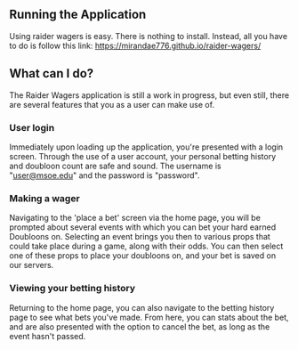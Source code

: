 ## Running the Application

Using raider wagers is easy. There is nothing to install. Instead, all you have to do is follow this link: https://mirandae776.github.io/raider-wagers/

## What can I do?
The Raider Wagers application is still a work in progress, but even still, there are several features that you as a user can make use of.

### User login
Immediately upon loading up the application, you're presented with a login screen. Through the use of a user account, your personal betting history and doubloon count are safe and sound. The username is "user@msoe.edu" and the password is "password".

### Making a wager
Navigating to the 'place a bet' screen via the home page, you will be prompted about several events with which you can bet your hard earned Doubloons on. Selecting an event brings you then to various props that could take place during a game, along with their odds. You can then select one of these props to place your doubloons on, and your bet is saved on our servers.

### Viewing your betting history
Returning to the home page, you can also navigate to the betting history page to see what bets you've made. From here, you can stats about the bet, and are also presented with the option to cancel the bet, as long as the event hasn't passed. 


